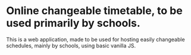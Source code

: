 # Online changeable timetable, to be used primarily by schools.

This is a web application, made to be used for hosting easily changeable schedules, mainly by schools, using basic vanilla JS.

